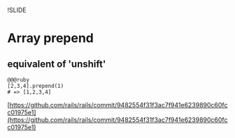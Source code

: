 !SLIDE

# Array prepend #
    
## equivalent of 'unshift' ##

    @@@ruby
    [2,3,4].prepend(1)
    # => [1,2,3,4]
    

<span class="cf">[https://github.com/rails/rails/commit/9482554f31f3ac7f941e6239890c60fcc01975e1](https://github.com/rails/rails/commit/9482554f31f3ac7f941e6239890c60fcc01975e1)</span>